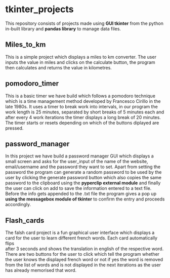 # tkinter_projects
This repository consists of projects made using **GUI tkinter** from the python in-built library and **pandas library** to manage data files.

## Miles_to_km
This is a simple project which displays a miles to km converter. The user inputs the value in miles and clicks on the calculate button, the program then 
calculates and returns the value in kilometres.

## pomodoro_timer
This is a basic timer we have build which follows a pomodoro technique which is a time management method developed by Francesco Cirillo in the late 1980s. 
It uses a timer to break work into intervals, in our program the work length is 25 minutes, separated by short breaks of 5 minutes each and after every 4 
work iterations the timer displays a long break of 20 minutes. The timer starts or resets depending on which of the buttons diplayed are pressed.

## password_manager
In this project we have build a password manager GUI which displays a small screen and asks for the user_input of the name of the website, email/username and the password they want to set. Apart from setting the password the program can generate a random password to be used by the user by clicking the generate password button which also copies the same password to the clipboard using the **pyperclip external module** and finally the user can click on add to save the information entered to a text file. Before the info gets appended to the .txt file the program gives a pop up **using the messagebox module of tkinter** to confirm the entry and proceeds accordingly.

## Flash_cards
The falsh card project is a fun graphical user interface which displays a card for the user to learn different french words. Each card automatically flips  
after 3 seconds and shows the translation in english of the respective word. There are two buttons for the user to click which tell the program whether the user knows the displayed french word or not if yes the word is removed from the list of words and is not displayed in the next iterations as the user has 
already memorised that word.
